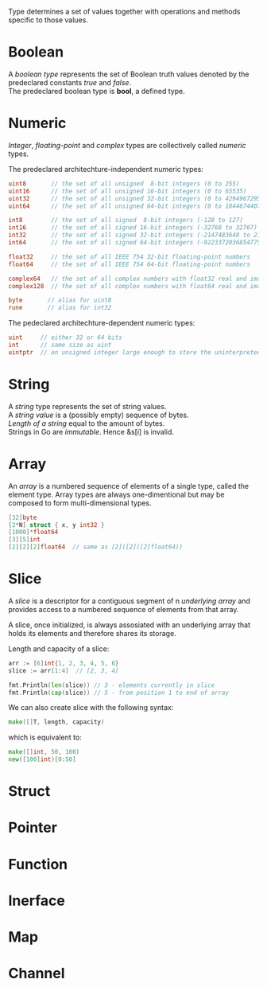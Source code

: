 Type determines a set of values together with operations and methods specific to those values. 

# Boolean 
A *boolean type* represents the set of Boolean truth values denoted by the predeclared constants *true* and *false*. <br>
The predeclared boolean type is **bool**, a defined type.

# Numeric
*Integer*, *floating-point* and *complex* types are collectively called *numeric* types.

The predeclared architechture-independent numeric types:
```go
uint8       // the set of all unsigned  8-bit integers (0 to 255)
uint16      // the set of all unsigned 16-bit integers (0 to 65535)
uint32      // the set of all unsigned 32-bit integers (0 to 4294967295)
uint64      // the set of all unsigned 64-bit integers (0 to 18446744073709551615)

int8        // the set of all signed  8-bit integers (-128 to 127)
int16       // the set of all signed 16-bit integers (-32768 to 32767)
int32       // the set of all signed 32-bit integers (-2147483648 to 2147483647)
int64       // the set of all signed 64-bit integers (-9223372036854775808 to 9223372036854775807)

float32     // the set of all IEEE 754 32-bit floating-point numbers
float64     // the set of all IEEE 754 64-bit floating-point numbers

complex64   // the set of all complex numbers with float32 real and imaginary parts
complex128  // the set of all complex numbers with float64 real and imaginary parts

byte       // alias for uint8
rune       // alias for int32
```

The pedeclared architechture-dependent numeric types:
```go
uint     // either 32 or 64 bits
int      // same size as uint
uintptr  // an unsigned integer large enough to store the uninterpreted bits of a pointer value
```

# String 
A *string* type represents the set of string values. <br/>
A *string value* is a (possibly empty) sequence of bytes. <br/> 
*Length of a string* equal to the amount of bytes. <br/>
Strings in Go are *immutable*. Hence &s[i] is invalid.


# Array
An *array* is a numbered sequence of elements of a single type, called the element type. 
Array types are always one-dimentional but may be composed to form multi-dimensional types.
```go
[32]byte
[2*N] struct { x, y int32 }
[1000]*float64
[3][5]int
[2][2][2]float64  // same as [2]([2]([2]float64))
```
# Slice 
A *slice* is a descriptor for a contiguous segment of n *underlying array* and provides access to a numbered sequence of elements from that array. <br/>

A slice, once initialized, is always assosiated with an underlying array that holds its elements and therefore shares its storage. <br/>

Length and capacity of a slice: <br/>
```go
arr := [6]int{1, 2, 3, 4, 5, 6}
slice := arr[1:4]  // [2, 3, 4]

fmt.Println(len(slice)) // 3 - elements currently in slice
fmt.Println(cap(slice)) // 5 - from position 1 to end of array
```

We can also create slice with the following syntax: <br/>
```go
make([]T, length, capacity)
```
which is equivalent to: <br/>
```go
make([]int, 50, 100)
new([100]int)[0:50]
```
# Struct 

# Pointer 

# Function 

# Inerface

# Map

# Channel